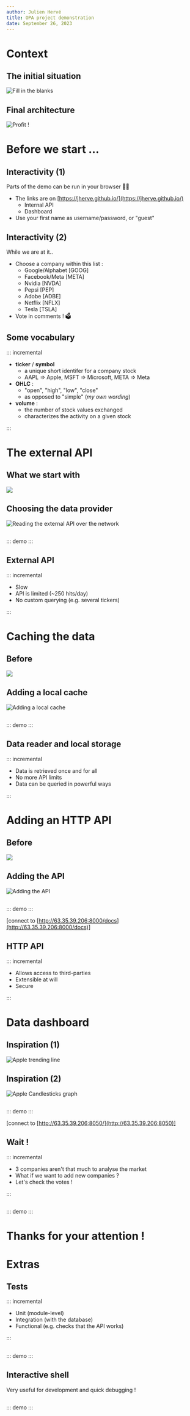 ```yaml
---
author: Julien Hervé
title: OPA project demonstration
date: September 26, 2023
---
```


# Context

## The initial situation

![Fill in the blanks](../images/graphs/architecture_nothing.png)

## Final architecture

![Profit !](../images/graphs/architecture.png)

# Before we start ...

## Interactivity (1)

Parts of the demo can be run in your browser 🧑‍💻

* The links are on [https://jherve.github.io/](https://jherve.github.io/)
    * Internal API
    * Dashboard
* Use your first name as username/password, or "guest"

## Interactivity (2)

While we are at it..

* Choose a company within this list :
    * Google/Alphabet [GOOG]
    * Facebook/Meta [META]
    * Nvidia [NVDA]
    * Pepsi [PEP]
    * Adobe [ADBE]
    * Netflix [NFLX]
    * Tesla [TSLA]
* Vote in comments ! 🗳️

## Some vocabulary

::: incremental

* **ticker** / **symbol**
    * a unique short identifer for a company stock
    * AAPL => Apple, MSFT => Microsoft, META => Meta
* **OHLC** :
    * "open", "high", "low", "close"
    * as opposed to "simple" (*my own wording*)
* **volume** :
    * the number of stock values exchanged
    * characterizes the activity on a given stock

:::

# The external API

## What we start with

![](../images/graphs/architecture_nothing.png)

## Choosing the data provider

![Reading the external API over the network](../images/graphs/architecture_only_ext.png)

##

::: demo
:::

## External API

::: incremental

* Slow
* API is limited (~250 hits/day)
* No custom querying (e.g. several tickers)

:::

# Caching the data

## Before

![](../images/graphs/architecture_only_ext.png)

## Adding a local cache

![Adding a local cache](../images/graphs/architecture_db.png)

##

::: demo
:::

## Data reader and local storage

::: incremental

* Data is retrieved once and for all
* No more API limits
* Data can be queried in powerful ways

:::

# Adding an HTTP API

## Before

![](../images/graphs/architecture_db.png)

## Adding the API

![Adding the API](../images/graphs/architecture.png)

##

::: demo
:::

[connect to [http://63.35.39.206:8000/docs](http://63.35.39.206:8000/docs)]


## HTTP API

::: incremental

* Allows access to third-parties
* Extensible at will
* Secure

:::

# Data dashboard

## Inspiration (1)

![Apple trending line](../images/AAPL_trend_line.png)

## Inspiration (2)

![Apple Candlesticks graph](../images/AAPL_candles.png)

##

::: demo
:::

[connect to [http://63.35.39.206:8050/](http://63.35.39.206:8050)]


## Wait !

::: incremental

* 3 companies aren't that much to analyse the market
* What if we want to add new companies ?
* Let's check the votes !

:::

##

::: demo
:::

# Thanks for your attention !

# Extras

## Tests

::: incremental

* Unit (module-level)
* Integration (with the database)
* Functional (e.g. checks that the API works)

:::

##

::: demo
:::

## Interactive shell

Very useful for development and quick debugging !

##

::: demo
:::
